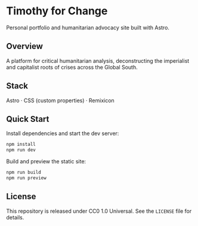 # Timothy for Change

Personal portfolio and humanitarian advocacy site built with Astro.

## Overview

A platform for critical humanitarian analysis, deconstructing the imperialist and capitalist roots of crises across the Global South.

## Stack

Astro · CSS (custom properties) · Remixicon

## Quick Start

Install dependencies and start the dev server:

```bash
npm install
npm run dev
```

Build and preview the static site:

```bash
npm run build
npm run preview
```

## License

This repository is released under CC0 1.0 Universal. See the `LICENSE` file for details.
